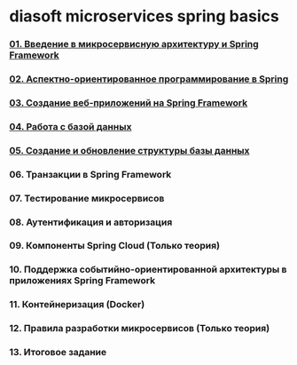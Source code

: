 # diasoft microservices spring basics


### [01. Введение в микросервисную архитектуру и Spring Framework](/docs/App01.md)

### [02. Аспектно-ориентированное программирование в Spring](/docs/App02.md)
### [03. Создание веб-приложений на Spring Framework](/docs/App03.md)

### [04. Работа с базой данных](/docs/App04.md)
### [05. Создание и обновление структуры базы данных](/docs/App05.md)

### 06. Транзакции в Spring Framework

### 07. Тестирование микросервисов
### 08. Аутентификация и авторизация

### 09. Компоненты Spring Cloud (Только теория)
### 10. Поддержка событийно-ориентированной архитектуры в приложениях Spring Framework

### 11. Контейнеризация (Docker)
### 12. Правила разработки микросервисов (Только теория)

### 13. Итоговое задание

